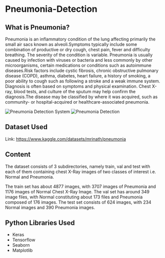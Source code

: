 # Pneumonia-Detection

## What is Pneumonia?

Pneumonia is an inflammatory condition of the lung affecting primarily the small air sacs known as alveoli.Symptoms typically include some combination of productive or dry cough, chest pain, fever and difficulty breathing. The severity of the condition is variable. Pneumonia is usually caused by infection with viruses or bacteria and less commonly by other microorganisms, certain medications or conditions such as autoimmune diseases.Risk factors include cystic fibrosis, chronic obstructive pulmonary disease (COPD), asthma, diabetes, heart failure, a history of smoking, a poor ability to cough such as following a stroke and a weak immune system. Diagnosis is often based on symptoms and physical examination. Chest X-ray, blood tests, and culture of the sputum may help confirm the diagnosis.The disease may be classified by where it was acquired, such as community- or hospital-acquired or healthcare-associated pneumonia.

![Pneumonia Detection System](https://i0.wp.com/thecleverprogrammer.com/wp-content/uploads/2020/11/Machine-Learning-Project-on-Pneumonia-Detection.png?fit=1280%2C720&ssl=1)
![Pneumonia Detection](https://miro.medium.com/max/1400/1*caVi5_pTsarvYlqkarijOg.png)

## Dataset Used

Link: https://www.kaggle.com/datasets/mrinath/pneumonia

## Content

The dataset consists of 3 subdirectories, namely train, val and test with each of them containing chest X-Ray images of two classes of interest i.e. Normal and Pneumonia. 

The train set has about 4877 images, with 3707 images of Pneumonia and 1176 images of Normal Chest X-Ray Image. 
The val set has around 349 image files, with Normal constituting about 173 files and Pneumonia composed of 176 images.
The test set consists of 624 images, with 234 Normal images and 390 Pneumonia images.

## Python Libraries Used

<ul>
  <li>Keras</li>
  <li>Tensorflow</li>
  <li>Seaborn</li>
  <li>Matplotlib</li>
</ul>
